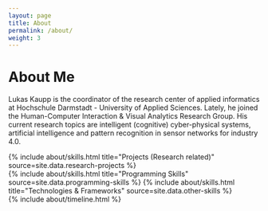 ```yaml
---
layout: page
title: About
permalink: /about/
weight: 3
---
```


# **About Me**

Lukas Kaupp is the coordinator of the research center of applied informatics at Hochschule Darmstadt - University of Applied Sciences. 
Lately, he joined the Human-Computer Interaction & Visual Analytics Research Group. His current research topics are intelligent (cognitive) cyber-physical systems, artificial intelligence and pattern recognition in sensor networks for industry 4.0.

<div class="row">
{% include about/skills.html title="Projects (Research related)" source=site.data.research-projects %}
</div>

<div class="row">
{% include about/skills.html title="Programming Skills" source=site.data.programming-skills %}
{% include about/skills.html title="Technologies & Frameworks" source=site.data.other-skills %}
</div>

<div class="row">
{% include about/timeline.html %}
</div>